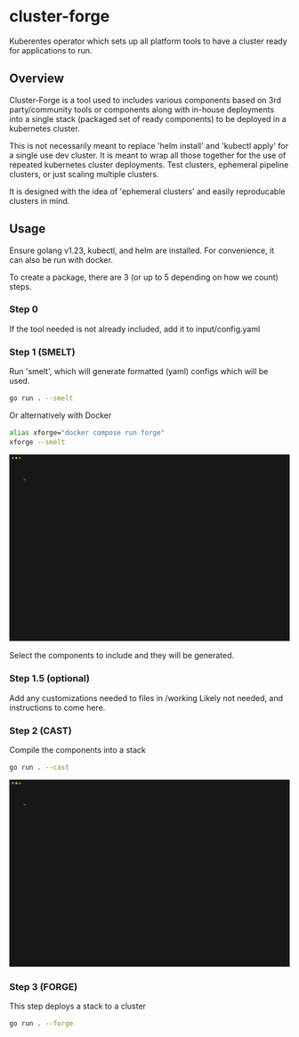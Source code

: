 # cluster-forge
Kuberentes operator which sets up all platform tools to have a cluster ready for applications to run.

## Overview
Cluster-Forge is a tool used to includes various components based on 3rd party/community tools or components along with in-house deployments into a single stack (packaged set of ready components) to be deployed in a kubernetes cluster.

This is not necessarily meant to replace 'helm install' and 'kubectl apply' for a single use dev cluster. It is meant to wrap all those together for the use of repeated kubernetes cluster deployments. Test clusters, ephemeral pipeline clusters, or just scaling multiple clusters.

It is designed with the idea of 'ephemeral clusters' and easily reproducable clusters in mind.

## Usage
Ensure golang v1.23, kubectl, and helm are installed. For convenience, it can also be run with docker.

To create a package, there are 3 (or up to 5 depending on how we count) steps.

### Step 0
If the tool needed is not already included, add it to input/config.yaml

### Step 1 (SMELT)
Run 'smelt', which will generate formatted (yaml) configs which will be used.
```sh
go run . --smelt
```

Or alternatively with Docker

```sh
alias xforge="docker compose run forge"
xforge --smelt
```




![Smest Demo](docs/demoSmelt.gif)


Select the components to include and they will be generated.

### Step 1.5 (optional)
Add any customizations needed to files in /working
Likely not needed, and instructions to come here.

### Step 2 (CAST)
Compile the components into a stack

```sh
go run . --cast
```


![Cast Demo](docs/demoCast.gif)

### Step 3 (FORGE)
This step deploys a stack to a cluster
```sh
go run . --forge
```
